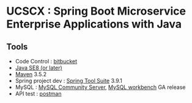 # UCSCX : Spring Boot Microservice Enterprise Applications with Java
## Tools
- Code Control : [bitbucket](https://bitbucket.org)
- [Java SE8 (or later)](http://www.oracle.com/technetwork/java/javase/downloads/index.html)
- [Maven](http://maven.apache.org/download.cgi) 3.5.2
- Spring project dev : [Spring Tool Suite](https://spring.io/tools/sts)  3.9.1
- MySQL : [MySQL Community Server](https://dev.mysql.com/downloads/mysql/), [MySQL workbench](https://dev.mysql.com/downloads/workbench/) GA release
- API test : [postman](https://www.getpostman.com/apps)
